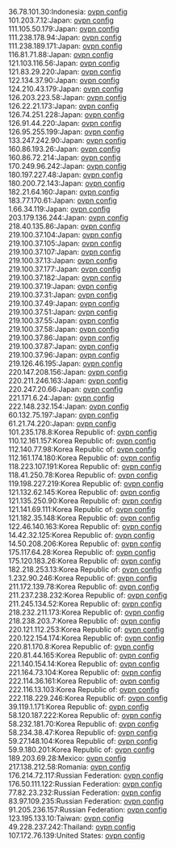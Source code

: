 36.78.101.30:Indonesia: [ovpn config](vpn/36_78_101_30.ovpn)  
101.203.7.12:Japan: [ovpn config](vpn/101_203_7_12.ovpn)  
111.105.50.179:Japan: [ovpn config](vpn/111_105_50_179.ovpn)  
111.238.178.94:Japan: [ovpn config](vpn/111_238_178_94.ovpn)  
111.238.189.171:Japan: [ovpn config](vpn/111_238_189_171.ovpn)  
116.81.71.88:Japan: [ovpn config](vpn/116_81_71_88.ovpn)  
121.103.116.56:Japan: [ovpn config](vpn/121_103_116_56.ovpn)  
121.83.29.220:Japan: [ovpn config](vpn/121_83_29_220.ovpn)  
122.134.37.90:Japan: [ovpn config](vpn/122_134_37_90.ovpn)  
124.210.43.179:Japan: [ovpn config](vpn/124_210_43_179.ovpn)  
126.203.223.58:Japan: [ovpn config](vpn/126_203_223_58.ovpn)  
126.22.21.173:Japan: [ovpn config](vpn/126_22_21_173.ovpn)  
126.74.251.228:Japan: [ovpn config](vpn/126_74_251_228.ovpn)  
126.91.44.220:Japan: [ovpn config](vpn/126_91_44_220.ovpn)  
126.95.255.199:Japan: [ovpn config](vpn/126_95_255_199.ovpn)  
133.247.242.90:Japan: [ovpn config](vpn/133_247_242_90.ovpn)  
160.86.193.26:Japan: [ovpn config](vpn/160_86_193_26.ovpn)  
160.86.72.214:Japan: [ovpn config](vpn/160_86_72_214.ovpn)  
170.249.96.242:Japan: [ovpn config](vpn/170_249_96_242.ovpn)  
180.197.227.48:Japan: [ovpn config](vpn/180_197_227_48.ovpn)  
180.200.72.143:Japan: [ovpn config](vpn/180_200_72_143.ovpn)  
182.21.64.160:Japan: [ovpn config](vpn/182_21_64_160.ovpn)  
183.77.170.61:Japan: [ovpn config](vpn/183_77_170_61.ovpn)  
1.66.34.119:Japan: [ovpn config](vpn/1_66_34_119.ovpn)  
203.179.136.244:Japan: [ovpn config](vpn/203_179_136_244.ovpn)  
218.40.135.86:Japan: [ovpn config](vpn/218_40_135_86.ovpn)  
219.100.37.104:Japan: [ovpn config](vpn/219_100_37_104.ovpn)  
219.100.37.105:Japan: [ovpn config](vpn/219_100_37_105.ovpn)  
219.100.37.107:Japan: [ovpn config](vpn/219_100_37_107.ovpn)  
219.100.37.13:Japan: [ovpn config](vpn/219_100_37_13.ovpn)  
219.100.37.177:Japan: [ovpn config](vpn/219_100_37_177.ovpn)  
219.100.37.182:Japan: [ovpn config](vpn/219_100_37_182.ovpn)  
219.100.37.19:Japan: [ovpn config](vpn/219_100_37_19.ovpn)  
219.100.37.31:Japan: [ovpn config](vpn/219_100_37_31.ovpn)  
219.100.37.49:Japan: [ovpn config](vpn/219_100_37_49.ovpn)  
219.100.37.51:Japan: [ovpn config](vpn/219_100_37_51.ovpn)  
219.100.37.55:Japan: [ovpn config](vpn/219_100_37_55.ovpn)  
219.100.37.58:Japan: [ovpn config](vpn/219_100_37_58.ovpn)  
219.100.37.86:Japan: [ovpn config](vpn/219_100_37_86.ovpn)  
219.100.37.87:Japan: [ovpn config](vpn/219_100_37_87.ovpn)  
219.100.37.96:Japan: [ovpn config](vpn/219_100_37_96.ovpn)  
219.126.46.195:Japan: [ovpn config](vpn/219_126_46_195.ovpn)  
220.147.208.156:Japan: [ovpn config](vpn/220_147_208_156.ovpn)  
220.211.246.163:Japan: [ovpn config](vpn/220_211_246_163.ovpn)  
220.247.20.66:Japan: [ovpn config](vpn/220_247_20_66.ovpn)  
221.171.6.24:Japan: [ovpn config](vpn/221_171_6_24.ovpn)  
222.148.232.154:Japan: [ovpn config](vpn/222_148_232_154.ovpn)  
60.132.75.197:Japan: [ovpn config](vpn/60_132_75_197.ovpn)  
61.21.74.220:Japan: [ovpn config](vpn/61_21_74_220.ovpn)  
101.235.178.8:Korea Republic of: [ovpn config](vpn/101_235_178_8.ovpn)  
110.12.161.157:Korea Republic of: [ovpn config](vpn/110_12_161_157.ovpn)  
112.140.77.98:Korea Republic of: [ovpn config](vpn/112_140_77_98.ovpn)  
112.161.174.180:Korea Republic of: [ovpn config](vpn/112_161_174_180.ovpn)  
118.223.107.191:Korea Republic of: [ovpn config](vpn/118_223_107_191.ovpn)  
118.41.250.78:Korea Republic of: [ovpn config](vpn/118_41_250_78.ovpn)  
119.198.227.219:Korea Republic of: [ovpn config](vpn/119_198_227_219.ovpn)  
121.132.62.145:Korea Republic of: [ovpn config](vpn/121_132_62_145.ovpn)  
121.135.250.90:Korea Republic of: [ovpn config](vpn/121_135_250_90.ovpn)  
121.141.69.111:Korea Republic of: [ovpn config](vpn/121_141_69_111.ovpn)  
121.182.35.148:Korea Republic of: [ovpn config](vpn/121_182_35_148.ovpn)  
122.46.140.163:Korea Republic of: [ovpn config](vpn/122_46_140_163.ovpn)  
14.42.32.125:Korea Republic of: [ovpn config](vpn/14_42_32_125.ovpn)  
14.50.208.206:Korea Republic of: [ovpn config](vpn/14_50_208_206.ovpn)  
175.117.64.28:Korea Republic of: [ovpn config](vpn/175_117_64_28.ovpn)  
175.120.183.26:Korea Republic of: [ovpn config](vpn/175_120_183_26.ovpn)  
182.218.253.13:Korea Republic of: [ovpn config](vpn/182_218_253_13.ovpn)  
1.232.90.246:Korea Republic of: [ovpn config](vpn/1_232_90_246.ovpn)  
211.172.139.78:Korea Republic of: [ovpn config](vpn/211_172_139_78.ovpn)  
211.237.238.232:Korea Republic of: [ovpn config](vpn/211_237_238_232.ovpn)  
211.245.134.52:Korea Republic of: [ovpn config](vpn/211_245_134_52.ovpn)  
218.232.211.173:Korea Republic of: [ovpn config](vpn/218_232_211_173.ovpn)  
218.238.203.7:Korea Republic of: [ovpn config](vpn/218_238_203_7.ovpn)  
220.121.112.253:Korea Republic of: [ovpn config](vpn/220_121_112_253.ovpn)  
220.122.154.174:Korea Republic of: [ovpn config](vpn/220_122_154_174.ovpn)  
220.81.170.8:Korea Republic of: [ovpn config](vpn/220_81_170_8.ovpn)  
220.81.44.165:Korea Republic of: [ovpn config](vpn/220_81_44_165.ovpn)  
221.140.154.14:Korea Republic of: [ovpn config](vpn/221_140_154_14.ovpn)  
221.164.73.104:Korea Republic of: [ovpn config](vpn/221_164_73_104.ovpn)  
222.114.36.161:Korea Republic of: [ovpn config](vpn/222_114_36_161.ovpn)  
222.116.13.103:Korea Republic of: [ovpn config](vpn/222_116_13_103.ovpn)  
222.118.229.246:Korea Republic of: [ovpn config](vpn/222_118_229_246.ovpn)  
39.119.1.171:Korea Republic of: [ovpn config](vpn/39_119_1_171.ovpn)  
58.120.187.222:Korea Republic of: [ovpn config](vpn/58_120_187_222.ovpn)  
58.232.181.70:Korea Republic of: [ovpn config](vpn/58_232_181_70.ovpn)  
58.234.38.47:Korea Republic of: [ovpn config](vpn/58_234_38_47.ovpn)  
59.27.148.104:Korea Republic of: [ovpn config](vpn/59_27_148_104.ovpn)  
59.9.180.201:Korea Republic of: [ovpn config](vpn/59_9_180_201.ovpn)  
189.203.69.28:Mexico: [ovpn config](vpn/189_203_69_28.ovpn)  
217.138.212.58:Romania: [ovpn config](vpn/217_138_212_58.ovpn)  
176.214.72.117:Russian Federation: [ovpn config](vpn/176_214_72_117.ovpn)  
176.50.111.122:Russian Federation: [ovpn config](vpn/176_50_111_122.ovpn)  
77.82.23.232:Russian Federation: [ovpn config](vpn/77_82_23_232.ovpn)  
83.97.109.235:Russian Federation: [ovpn config](vpn/83_97_109_235.ovpn)  
91.205.236.157:Russian Federation: [ovpn config](vpn/91_205_236_157.ovpn)  
123.195.133.10:Taiwan: [ovpn config](vpn/123_195_133_10.ovpn)  
49.228.237.242:Thailand: [ovpn config](vpn/49_228_237_242.ovpn)  
107.172.76.139:United States: [ovpn config](vpn/107_172_76_139.ovpn)  
